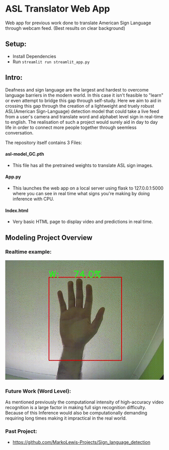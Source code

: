 # ASL Translator Web App
Web app for previous work done to translate American Sign Language through webcam feed. (Best results on clear background)

## Setup:

- Install Dependencies
- Run ```streamlit run streamlit_app.py```

## Intro:
Deafness and sign language are the largest and hardest to overcome language barriers in the modern world. In this case it isn't feasible to "learn" or even attempt to 
bridge this gap through self-study. Here we aim to aid in crossing this gap through the creation of a lightweight and truely robust ASL(American Sign-Language) 
detection model that could take a live feed from a user's camera and translate word and alphabet level sign in real-time to english. The realisation of such a project 
would surely aid in day to day life in order to connect more people together through seemless conversation.

The repository itself contains 3 Files:

#### asl-model_GC.pth
- This file has all the pretrained weights to translate ASL sign images.

#### App.py
- This launches the web app on a local server using flask to 127.0.0.1:5000 where you can see in real time what signs you're making by doing inference with CPU.

#### Index.html 
- Very basic HTML page to display video and predictions in real time.

## Modeling Project Overview

### Realtime example:

![alt text](https://github.com/MarkoLewis-Projects/Sign_language_detection/blob/main/hand_detection_clipped.gif "Resnet34 detection")

### Future Work (Word Level):

As mentioned previously the computational intensity of high-accuracy video recognition is a large factor in making full sign recognition difficulty.
Because of this Inference would also be computationally demanding requiring long times making it impractical in the real world.

### Past Project:

- https://github.com/MarkoLewis-Projects/Sign_language_detection
